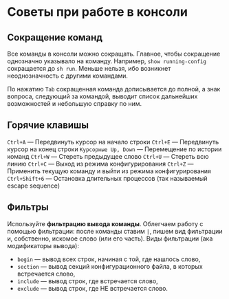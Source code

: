 # Советы при работе в консоли
## Сокращение команд
Все команды в консоли можно сокращать. Главное, чтобы сокращение однозначно указывало на команду. Например, `show running-config` сокращается до `sh run`. Меньше нельзя, ибо возникнет неоднозначность с другими командами.

По нажатию `Tab` сокращенная команда дописывается до полной, а знак вопроса, следующий за командой, выводит список дальнейших возможностей и небольшую справку по ним.

## Горячие клавишы
`Ctrl+A` — Передвинуть курсор на начало строки
`Ctrl+E` — Передвинуть курсор на конец строки
`Курсорные Up, Down` — Перемещение по истории команд
`Ctrl+W` — Стереть предыдущее слово
`Ctrl+U` — Стереть всю линию
`Ctrl+C` — Выход из режима конфигурирования
`Ctrl+Z` — Применить текущую команду и выйти из режима конфигурирования
`Ctrl+Shift+6` — Остановка длительных процессов (так называемый escape sequence)

## Фильтры
Используйте **фильтрацию вывода команды**. Облегчаем работу с помощью фильтрации: после команды ставим `|`, пишем вид фильтрации и, собственно, искомое слово (или его часть). Виды фильтрации (ака модификаторы вывода):

* `begin` — вывод всех строк, начиная с той, где нашлось слово,
* `section` — вывод секций конфигурационного файла, в которых встречается слово,
* `include` — вывод строк, где встречается слово,
* `exclude` — вывод строк, где НЕ встречается слово.